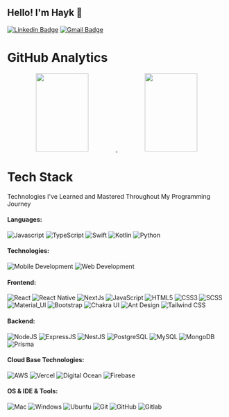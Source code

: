 ## Hello! I'm Hayk 👋

[![Linkedin Badge](https://img.shields.io/badge/Linkedin-e4e4e7?style=for-the-badge&logo=linkedin&logoColor=%230A66C2)](https://www.linkedin.com/in/kyutneryan/)
[![Gmail Badge](https://img.shields.io/badge/Gmail-e4e4e7?style=for-the-badge&logo=gmail&logoColor=%23EA4335)](mailto:hayk.kyutneryan@gmail.com)

# GitHub Analytics

<div >
<p align="center">
  <a href="https://github.com/kyutneryan" width="100%" style="display:flex text-decoration:none">
    <img height="180em" width="49%" src="https://github-readme-stats-eight-theta.vercel.app/api?username=kyutneryan&show_icons=true&theme=default&include_all_commits=true&count_private=false"/>
    <img height="180em" width="49%" src="https://github-readme-stats-eight-theta.vercel.app/api/top-langs/?username=kyutneryan&layout=compact&langs_count=8&theme=default"/>
  </a>
</p>
</div>

# Tech Stack

Technologies I've Learned and Mastered Throughout My Programming Journey

#### Languages:

![Javascript](https://img.shields.io/badge/JavaScript-e4e4e7?style=for-the-badge&logo=javascript&logoColor=%23F7DF1E)
![TypeScript](https://img.shields.io/badge/Typescript-e4e4e7?style=for-the-badge&logo=typescript&logoColor=%233178C6)
![Swift](https://img.shields.io/badge/Swift-e4e4e7?style=for-the-badge&logo=swift&logoColor=%23F05138)
![Kotlin](https://img.shields.io/badge/Kotlin-e4e4e7?style=for-the-badge&logo=kotlin&logoColor=%237F52FF)
![Python](https://img.shields.io/badge/Python-e4e4e7?style=for-the-badge&logo=python&logoColor=%233776AB)

#### Technologies:

![Mobile Development](https://img.shields.io/badge/Mobile_Development-e4e4e7?style=for-the-badge)
![Web Development](https://img.shields.io/badge/Web_Development-e4e4e7?style=for-the-badge)

#### Frontend:

![React](https://img.shields.io/badge/-React-e4e4e7?style=for-the-badge&logo=react&logoColor=%2361DAFB)
![React Native](https://img.shields.io/badge/-React_Native-e4e4e7?style=for-the-badge&logo=react&logoColor=%2361DAFB)
![NextJs](https://img.shields.io/badge/-NextJS-e4e4e7?style=for-the-badge&logo=nextdotjs&logoColor=%23000000)
![JavaScript](https://img.shields.io/badge/-JavaScript-e4e4e7?style=for-the-badge&logo=javascript&logoColor=%23F7DF1E)
![HTML5](https://img.shields.io/badge/-HTML5-e4e4e7?style=for-the-badge&logo=html5&logoColor=%23E34F26)
![CSS3](https://img.shields.io/badge/-CSS3-e4e4e7?style=for-the-badge&logo=css3&logoColor=%231572B6)
![SCSS](https://img.shields.io/badge/-SCSS-e4e4e7?style=for-the-badge&logo=SASS&logoColor=%23CC6699)
![Material_UI](https://img.shields.io/badge/-Material_UI-e4e4e7?style=for-the-badge&logo=material-ui&logoColor=%23007FFF)
![Bootstrap](https://img.shields.io/badge/-Bootstrap-e4e4e7?style=for-the-badge&logo=bootstrap&logoColor=%237952B3)
![Chakra UI](https://img.shields.io/badge/Chakra_UI-e4e4e7?style=for-the-badge&logo=chakraui&logoColor=%23319795)
![Ant Design](https://img.shields.io/badge/Ant_Design-e4e4e7?style=for-the-badge&logo=antdesign&logoColor=%230170FE)
![Tailwind CSS](https://img.shields.io/badge/Tailwind_CSS-e4e4e7?style=for-the-badge&logo=antdesign&logoColor=%2306B6D4)

#### Backend:

![NodeJS](https://img.shields.io/badge/-NodeJS-e4e4e7?style=for-the-badge&logo=node.js&logoColor=%235FA04E)
![ExpressJS](https://img.shields.io/badge/-Express-e4e4e7?style=for-the-badge&logo=express&logoColor=%23000000)
![NestJS](https://img.shields.io/badge/-NestJS-e4e4e7?style=for-the-badge&logo=nestjs&logoColor=%23E0234E)
![PostgreSQL](https://img.shields.io/badge/-PostgreSQL-e4e4e7?style=for-the-badge&logo=postgresql&logoColor=%234169E1)
![MySQL](https://img.shields.io/badge/-MySQL-e4e4e7?style=for-the-badge&logo=mysql&logoColor=%234479A1)
![MongoDB](https://img.shields.io/badge/-MongoDB-e4e4e7?style=for-the-badge&logo=mongodb&logoColor=%2347A248)
![Prisma](https://img.shields.io/badge/Prisma-e4e4e7?style=for-the-badge&logo=prisma&logoColor=%232D3748)

#### Cloud Base Technologies:

![AWS](https://img.shields.io/badge/AWS-e4e4e7?style=for-the-badge&logo=amazonwebservices&logoColor=%23232F3E)
![Vercel](https://img.shields.io/badge/-Vercel-e4e4e7?style=for-the-badge&logo=vercel&logoColor=%23000000)
![Digital Ocean](https://img.shields.io/badge/Digital_Ocean-e4e4e7?style=for-the-badge&logo=digitalocean&logoColor=%230080FF)
![Firebase](https://img.shields.io/badge/-Firebase-e4e4e7?style=for-the-badge&logo=Firebase&logoColor=%23DD2C00)

#### OS & IDE & Tools:

![Mac](https://img.shields.io/badge/-Mac-e4e4e7?style=for-the-badge&logo=macos&logoColor=%23000000)
![Windows](https://img.shields.io/badge/-Windows-e4e4e7?style=for-the-badge&logo=windows)
![Ubuntu](https://img.shields.io/badge/-Ubuntu-e4e4e7?style=for-the-badge&logo=ubuntu&logoColor=%23E95420)
![Git](https://img.shields.io/badge/-Git-e4e4e7?style=for-the-badge&logo=git&logoColor=%23F05032)
![GitHub](https://img.shields.io/badge/-GitHub-e4e4e7?style=for-the-badge&logo=github&logoColor=%23181717)
![Gitlab](https://img.shields.io/badge/-Gitlab-e4e4e7?style=for-the-badge&logo=gitlab&logoColor=%23FC6D26)
